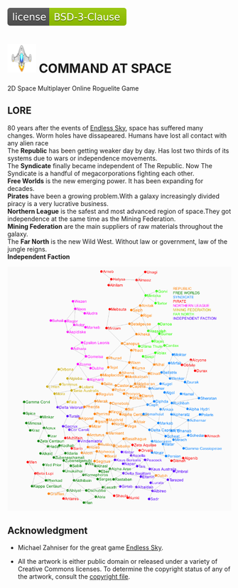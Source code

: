
![BSD-3-Clause](www/assets/icons/bsd-3-clause.svg)
 
# ![logo](www/assets/icons/space64.png) **COMMAND AT SPACE**

2D Space Multiplayer Online Roguelite Game

## **LORE**

80 years after the events of <a class="real" href="https://endless-sky.github.io/">Endless Sky</a>, space has suffered many changes. Worm holes have dissapeared. Humans have lost all contact with any alien race  
The <strong>Republic</strong> has been getting weaker day by day. Has lost two thirds of its systems due to wars or independence movements.  
The <strong>Syndicate</strong> finally became independent of The Republic. Now The Syndicate is a handful of megacorporations fighting each other.  
<strong>Free Worlds</strong> is the new emerging power. It has been expanding for decades.   
<strong>Pirates</strong> have been a growing problem.With a galaxy increasingly divided piracy is a very lucrative business.  
<strong>Northern League</strong> is the safest and most advanced region of space.They got independence at the same time as the Mining Federation.  
<strong>Mining Federation</strong> are the main suppliers of raw materials throughout the galaxy.  
The <strong>Far North</strong> is the new Wild West. Without law or government, law of the jungle reigns.  
<strong>Independent Faction</strong>

![Screenshot](www/assets/img/galaxyMap.png)


## **Acknowledgment**

- Michael Zahniser for the great game [Endless Sky](https://github.com/endless-sky/endless-sky).

- All the artwork is either public domain or released under a variety of Creative Commons licenses. To determine the copyright status of any of the artwork, consult the [copyright file](https://github.com/command-at-space/command-at-space.github.io/blob/master/copyright.txt).








